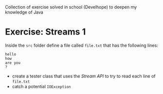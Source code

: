 Collection of exercise solved in school (Develhope) to deepen my knowledge of Java

# Exercise: Streams 1
Inside the `src` folder define a file called `file.txt` that has the following lines:
```
hello
how
are you
?
```
* create a tester class that uses the *Stream API* to try to read each line of `file.txt`
* catch a potential `IOException`
